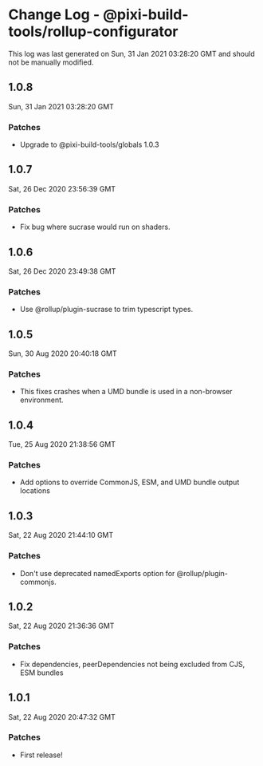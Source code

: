 # Change Log - @pixi-build-tools/rollup-configurator

This log was last generated on Sun, 31 Jan 2021 03:28:20 GMT and should not be manually modified.

## 1.0.8
Sun, 31 Jan 2021 03:28:20 GMT

### Patches

- Upgrade to @pixi-build-tools/globals 1.0.3

## 1.0.7
Sat, 26 Dec 2020 23:56:39 GMT

### Patches

- Fix bug where sucrase would run on shaders.

## 1.0.6
Sat, 26 Dec 2020 23:49:38 GMT

### Patches

- Use @rollup/plugin-sucrase to trim typescript types.

## 1.0.5
Sun, 30 Aug 2020 20:40:18 GMT

### Patches

- This fixes crashes when a UMD bundle is used in a non-browser environment.

## 1.0.4
Tue, 25 Aug 2020 21:38:56 GMT

### Patches

- Add options to override CommonJS, ESM, and UMD bundle output locations

## 1.0.3
Sat, 22 Aug 2020 21:44:10 GMT

### Patches

- Don't use deprecated namedExports option for @rollup/plugin-commonjs.

## 1.0.2
Sat, 22 Aug 2020 21:36:36 GMT

### Patches

- Fix dependencies, peerDependencies not being excluded from CJS, ESM bundles

## 1.0.1
Sat, 22 Aug 2020 20:47:32 GMT

### Patches

- First release!


